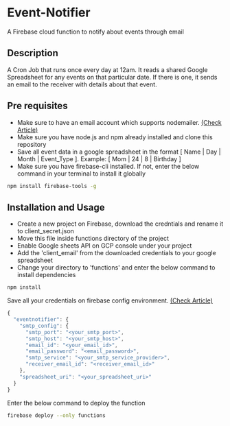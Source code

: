 # Event-Notifier
A Firebase cloud function to notify about events through email

## Description
A Cron Job that runs once every day at 12am. It reads a shared Google Spreadsheet for any events on that particular date. If there is one, it sends an email to the receiver with details about that event.

## Pre requisites
- Make sure to have an email account which supports nodemailer. [(Check Article)](https://nodemailer.com/smtp/well-known/)
- Make sure you have node.js and npm already installed and clone this repository
- Save all event data in a google spreadsheet in the format [ Name | Day | Month | Event_Type ]. Example: [ Mom | 24 | 8 | Birthday ]
- Make sure you have firebase-cli installed. If not, enter the below command in your terminal to install it globally
```bash
npm install firebase-tools -g
```

## Installation and Usage
- Create a new project on Firebase, download the credntials and rename it to client_secret.json
- Move this file inside functions directory of the project
- Enable Google sheets API on GCP console under your project
- Add the 'client_email' from the downloaded credentials to your google spreadsheet
- Change your directory to 'functions' and enter the below command to install dependencies
```bash
npm install
```
Save all your credentials on firebase config environment. [(Check Article)](https://firebase.google.com/docs/functions/config-env)
```js
{
  "eventnotifier": {
    "smtp_config": {
      "smtp_port": "<your_smtp_port>",
      "smtp_host": "<your_smtp_host>",
      "email_id": "<your_email_id>",
      "email_password": "<email_password>",
      "smtp_service": "<your_smtp_service_provider>",
      "receiver_email_id": "<receiver_email_id>"
    },
    "spreadsheet_uri": "<your_spreadsheet_uri>"
  }
}
```
Enter the below command to deploy the function
```bash
firebase deploy --only functions
```